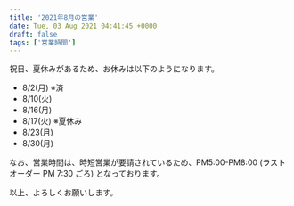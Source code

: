 ```yaml
---
title: '2021年8月の営業'
date: Tue, 03 Aug 2021 04:41:45 +0000
draft: false
tags: ['営業時間']
---
```


祝日、夏休みがあるため、お休みは以下のようになります。

*   8/2(月) ※済
*   8/10(火)
*   8/16(月)
*   8/17(火) ※夏休み
*   8/23(月)
*   8/30(月)

なお、営業時間は、時短営業が要請されているため、PM5:00-PM8:00 (ラストオーダー PM 7:30 ごろ) となっております。

以上、よろしくお願いします。